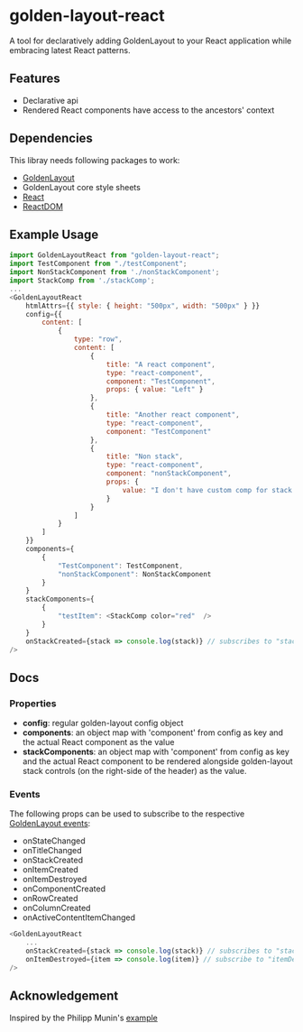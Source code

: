 # golden-layout-react #
A tool for declaratively adding GoldenLayout to your React application while embracing latest React patterns.

## Features ##
* Declarative api
* Rendered React components have access to the ancestors' context

## Dependencies ##
This libray needs following packages to work:
* [GoldenLayout](https://github.com/golden-layout/golden-layout)
* GoldenLayout core style sheets
* [React](https://github.com/facebook/react/tree/master/packages/react)
* [ReactDOM](https://github.com/facebook/react/tree/master/packages/react-dom)

## Example Usage ##
```javascript
import GoldenLayoutReact from "golden-layout-react";
import TestComponent from "./testComponent";
import NonStackComponent from './nonStackComponent';
import StackComp from './stackComp';
...
<GoldenLayoutReact
    htmlAttrs={{ style: { height: "500px", width: "500px" } }}
    config={{
        content: [
            {
                type: "row",
                content: [
                    {
                        title: "A react component",
                        type: "react-component",
                        component: "TestComponent",
                        props: { value: "Left" }
                    },
                    {
                        title: "Another react component",
                        type: "react-component",
                        component: "TestComponent"
                    },
                    {
                        title: "Non stack",
                        type: "react-component",
                        component: "nonStackComponent",
                        props: {
                            value: "I don't have custom comp for stack."
                        }
                    }
                ]
            }
        ]
    }}
    components={
        {
            "TestComponent": TestComponent,
            "nonStackComponent": NonStackComponent
        }
    }
    stackComponents={
        {
            "testItem": <StackComp color="red"  />
        }
    }
    onStackCreated={stack => console.log(stack)} // subscribes to "stackCreated" event
/>
```

## Docs ##
### Properties ###
* **config**: regular golden-layout config object
* **components**: an object map with 'component' from config as key and the actual React component as the value
* **stackComponents**: an object map with 'component' from config as key and the actual React component to be rendered alongside golden-layout stack controls (on the right-side of the header) as the value.
### Events ###
The following props can be used to subscribe to the respective [GoldenLayout events](http://golden-layout.com/docs/Item.html#Events):
* onStateChanged
* onTitleChanged
* onStackCreated
* onItemCreated
* onItemDestroyed
* onComponentCreated
* onRowCreated
* onColumnCreated
* onActiveContentItemChanged
```javascript
<GoldenLayoutReact
    ...
    onStackCreated={stack => console.log(stack)} // subscribes to "stackCreated" event
    onItemDestroyed={item => console.log(item)} // subscribe to "itemDestroyed" event
/>
```

## Acknowledgement ##
Inspired by the Philipp Munin's [example](https://github.com/golden-layout/golden-layout/issues/392#issuecomment-384731510)